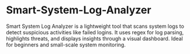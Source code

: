 # Smart-System-Log-Analyzer
Smart System Log Analyzer is a lightweight tool that scans system logs to detect suspicious activities like failed logins. It uses regex for log parsing, highlights threats, and displays insights through a visual dashboard. Ideal for beginners and small-scale system monitoring.
